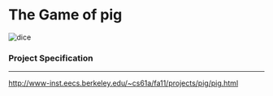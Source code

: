 The Game of pig
==============

![dice](https://www.github.com/knd/BerkeleyEducation/CS61A/proj1/raw/master/5.png)

### Project Specification
------

http://www-inst.eecs.berkeley.edu/~cs61a/fa11/projects/pig/pig.html
